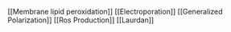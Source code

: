 [[Membrane lipid peroxidation]]
[[Electroporation]]
[[Generalized Polarization]]
[[Ros Production]]
[[Laurdan]]
